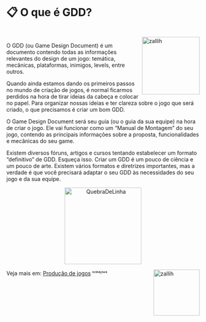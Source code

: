 # 📋 O que é GDD?
  
<div style="display: inline_block"><br>
  
  <img align="right" alt="zallih" width="150" src="https://media.discordapp.net/attachments/783761333358166056/872618413040730133/WhatsApp_Image_2021-08-04_at_19.42.37.jpeg?width=370&height=370">

O GDD (ou Game Design Document) é um documento contendo todas as informações relevantes do design de um jogo: temática, mecânicas, plataformas, inimigos, levels, entre outros.

Quando ainda estamos dando os primeiros passos no mundo de criação de jogos, é normal ficarmos perdidos na hora de tirar ideias da cabeça e colocar no papel. Para organizar nossas ideias e ter clareza sobre o jogo que será criado, o que precisamos é criar um bom GDD.

O Game Design Document será seu guia (ou o guia da sua equipe) na hora de criar o jogo. Ele vai funcionar como um “Manual de Montagem” do seu jogo, contendo as principais informações sobre a proposta, funcionalidades e mecânicas do seu game.

Existem diversos fóruns, artigos e cursos tentando estabelecer um formato “definitivo” de GDD. Esqueça isso. Criar um GDD é um pouco de ciência e um pouco de arte. Existem vários formatos e diretrizes importantes, mas a verdade é que você precisará adaptar o seu GDD às necessidades do seu jogo e da sua equipe.
  

  <p align="middle">
  <img width="200" alt="QuebraDeLinha" src="https://media.discordapp.net/attachments/783761333358166056/875852044928425984/divider-2461548_640.png">
  </p>
  
  <img align="right" alt="zallih" width="120" src="https://cdn.discordapp.com/attachments/882354770709479427/885547375156944906/my-octocat-1631200526625.png">

  Veja mais em: <a href="https://producaodejogos.com/gdd/">Produção de jogos</a> ᶜʳᵉᵈᶦᵗᵒˢ
</div>
